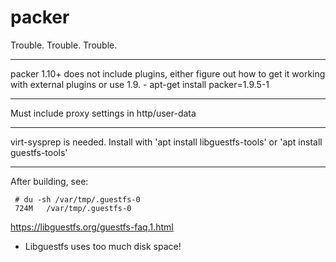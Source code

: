 

# packer

Trouble. Trouble. Trouble.

---
packer 1.10+ does not include plugins, either figure out how to get it working with external plugins or use 1.9.
    - apt-get install packer=1.9.5-1

---
Must include proxy settings in http/user-data

---
virt-sysprep is needed. Install with 'apt install libguestfs-tools' or 'apt install guestfs-tools' 

---
After building, see:
```
 # du -sh /var/tmp/.guestfs-0   
 724M	/var/tmp/.guestfs-0
```

https://libguestfs.org/guestfs-faq.1.html
 - Libguestfs uses too much disk space!
